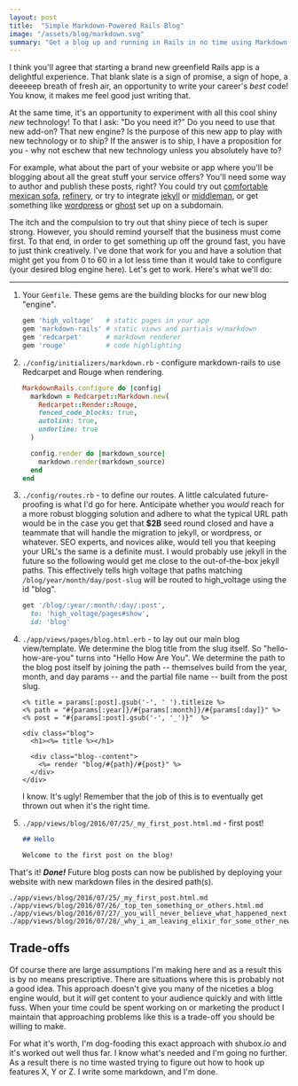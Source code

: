```yaml
---
layout: post
title:  "Simple Markdown-Powered Rails Blog"
image: "/assets/blog/markdown.svg"
summary: "Get a blog up and running in Rails in no time using Markdown. I'll show you how in five simple steps."
---
```


I think you'll agree that starting a brand new greenfield Rails app is a delightful experience. That blank slate is a sign of promise, a sign of hope, a deeeeep breath of fresh air, an opportunity to write your career's *best* code! You know, it makes me feel good just writing that.

At the same time, it's an opportunity to experiment with all this cool shiny *new* technology! To that I ask: "Do you need it?" Do you need to use that new add-on? That new engine? Is the purpose of this new app to play with new technology or to ship? If the answer is to ship, I have a proposition for you - why not eschew that new technology unless you absolutely have to?

For example, what about the part of your website or app where you'll be blogging about all the great stuff your service offers? You'll need some way to author and publish these posts, right? You could try out [comfortable mexican sofa], [refinery], or try to integrate [jekyll] or [middleman], or get something like [wordpress] or [ghost] set up on a subdomain.

The itch and the compulsion to try out that shiny piece of tech is super strong.
However, you should remind yourself that the business must come first. To that end, in order to get something up off the ground fast, you have to just think creatively. I've done that work for you and have a solution that might get you from 0 to 60 in a lot less time than it would take to configure (your desired blog engine here). Let's get to work. Here's what we'll do:

* * *

1. Your `Gemfile`. These gems are the building blocks for our new blog "engine".

    ```ruby
    gem 'high_voltage'   # static pages in your app
    gem 'markdown-rails' # static views and partials w/markdown
    gem 'redcarpet'      # markdown renderer
    gem 'rouge'          # code highlighting
    ```

2. `./config/initializers/markdown.rb` - configure markdown-rails to use Redcarpet and Rouge when
   rendering.

    ```ruby
    MarkdownRails.configure do |config|
      markdown = Redcarpet::Markdown.new(
        Redcarpet::Render::Rouge,
        fenced_code_blocks: true,
        autolink: true,
        underline: true
      )

      config.render do |markdown_source|
        markdown.render(markdown_source)
      end
    end
    ```

3. `./config/routes.rb` - to define our routes. A little calculated future-proofing is what I'd go
   for here. Anticipate whether you *would* reach for a more robust blogging solution and adhere to
   what the typical URL path would be in the case you get that **$2B** seed round closed and have a
   teammate that will handle the migration to jekyll, or wordpress, or whatever. SEO experts, and
   novices alike, would tell you that keeping your URL's the same is a definite must. I would
   probably use jekyll in the future so the following would get me close to the out-of-the-box
   jekyll paths. This effectively tells high voltage that paths matching
   `/blog/year/month/day/post-slug` will be routed to high_voltage using the id "blog".

    ```ruby
    get '/blog/:year/:month/:day/:post',
      to: 'high_voltage/pages#show',
      id: 'blog'
    ```

4. `./app/views/pages/blog.html.erb` - to lay out our main blog view/template. We determine the blog
   title from the slug itself. So "hello-how-are-you" turns into "Hello How Are You". We determine
   the path to the blog post itself by joining the path -- themselves build from the year, month,
   and day params -- and the partial file name -- built from the post slug.

    ```erb
    <% title = params[:post].gsub('-', ' ').titleize %>
    <% path = "#{params[:year]}/#{params[:month]}/#{params[:day]}" %>
    <% post = "#{params[:post].gsub('-', '_')}"  %>

    <div class="blog">
      <h1><%= title %></h1>

      <div class="blog--content">
        <%= render "blog/#{path}/#{post}" %>
      </div>
    </div>
    ```

    I know. It's ugly! Remember that the job of this is to eventually get thrown out when it's the
    right time.

5. `./app/views/blog/2016/07/25/_my_first_post.html.md` - first post!

    ```markdown
    ## Hello

    Welcome to the first post on the blog!
    ```

That's it! ***Done!*** Future blog posts can now be published by deploying your website with new markdown files in the desired path(s).

```
./app/views/blog/2016/07/25/_my_first_post.html.md
./app/views/blog/2016/07/26/_top_ten_something_or_others.html.md
./app/views/blog/2016/07/27/_you_will_never_believe_what_happened_next.html.md
./app/views/blog/2016/07/28/_why_i_am_leaving_elixir_for_some_other_new_thing.html.md
```

## Trade-offs

Of course there are large assumptions I'm making here and as a result this is by no means
prescriptive. There are situations where this is probably not a good idea. This approach doesn't
give you many of the niceties a blog engine would, but it *will* get content to your audience
quickly and with little fuss. When your time could be spent working on or marketing the product I
maintain that approaching problems like this is a trade-off you should be willing to make.

For what it's worth, I'm dog-fooding this exact approach with shubox.io and it's worked out well
thus far. I know what's needed and I'm going no further. As a result there is no time wasted trying
to figure out how to hook up features X, Y or Z. I write some markdown, and I'm done.

[comfortable mexican sofa]: https://github.com/comfy/comfortable-mexican-sofa
[refinery]: http://www.refinerycms.com
[jekyll]: https://github.com/jekyll/jekyll
[middleman]: https://github.com/middleman/middleman
[wordpress]: https://wordpress.com
[ghost]: https://ghost.org/
[redcarpet]: https://github.com/vmg/redcarpet
[markdown-rails]: https://github.com/joliss/markdown-rails
